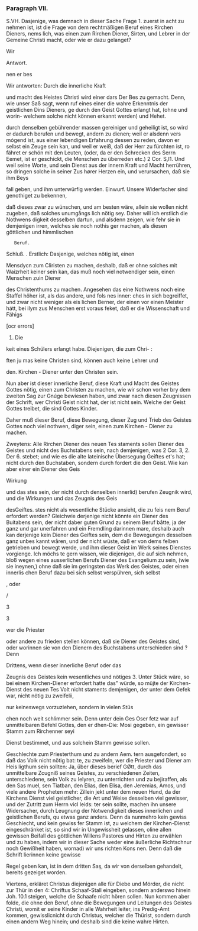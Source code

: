 

<!-- Seite 389 -->

### Paragraph VII. ###

S.VH. Dasjenige, was demnach in dieser Sache Frage 1. zuerst in acht zu nehmen ist, ist die Frage von dem rechtmäßigen Beruf eines Rirchen Dieners, nems lich, was einen zum Rirchen Diener, Sirten, und Lebrer in der Gemeine Christi macht, oder wie er dazu gelanget?

Wir



Antwort.

nen er bes
<!-- Seite 390 -->
Wir antworten: Durch die innerliche Kraft

und macht des Heistes Christi wird einer dars Der Bes zu gemacht. Denn, wie unser Saß sagt, wenn ruf eines einer die wahre Erkenntnis der geistlichen Dins Dieners, ge durch den Geist Gottes erlangt hat, (ohne und worin- welchem solche nicht können erkannt werden) und Hehet.

durch denselben gebührender massen gereiniger und geheiligt ist, so wird er dadurch berufen und bewegt, andern zu dienen; weil er alsdenn vers mógend ist, aus einer lebendigen Erfahrung dessen zu reden, davon er selbst ein Zeuge sein kan, und weil er weiß, daß der Herr zu fürchten ist, ro fähret er schön mit den Leuten, (oder, da er den Schrecken des Serrn Eemet, ist er geschickt, die Menschen zu überreden etc.) 2 Cor. S,I1. Und weil seine Worte, und sein Dienst aus der innern Kraft und Macht herrühren, so dringen solche in seiner Zus hører Herzen ein, und verursachen, daß sie ihm Beys

fall geben, und ihm unterwürfig werden. Einwurf. Unsere Widerfacher sind genothiget zu bekennen,

daß dieses zwar zu wünschen, und am besten wäre, 
allein sie wollen nicht zugeben, daß solches unumgångs 
 lich nötig sey. Daher will ich erstlich die Nothwens 
digkeit desselben dartun, und alsdenn zeigen, wie 
fehr sie in demjenigen irren, welches sie noch nothis 
ger machen, als diesen göttlichen und himmlischen 

       Beruf. 
Schluß. . Erstlich: Dasjenige, welches nötig ist, einen 

Mensdycn zum Cliristen zu machen, deshalb, daß er ohne 
solches mit Waizrheit keiner sein kan, das muß noch 
viel notwendiger sein, einen Menschen zuin Diener 

des Christenthums zu machen. Angesehen das eine Nothwens noch eine Staffel höher ist, als das andere, und fols nes inner: ches in sich begreiffet, und zwar nicht weniger als eis lichen Berner, der einen vor einen Meister hátt, bei ilym zus Menschen erst voraus feket, daß er die Wissenschaft und Fähigs

[ocr errors]
1. Die
<!-- Seite 391 -->
keit eines Schülers erlangt habe. Diejenigen, die zum Chri- :

ften ju mas keine Christen sind, können auch keine Lehrer und

den. Kirchen - Diener unter den Christen sein.

Nun aber ist dieser innerliche Beruf, diese Kraft und Macht des Geistes Gottes nötig, einen zum Christen zu machen, wie wir schon vorher bry dem zweiten Sag zur Gnúge bewiesen haben, und zwar nach diesen Zeugnissen der Schrift, wer Christi Geist nicht hat, der ist nicht sein. Welche der Geist Gottes treibet, die sind Gottes Kinder.

Daher muß dieser Beruf, diese Bewegung, dieser Zug und Trieb des Geistes Gottes noch viel nothwen, diger sein, einen zum Kirchen - Diener zu machen.

Zweytens: Alle Rirchen Diener des neuen Tes staments sollen Diener des Geistes und nicht des Buchstabens sein, nach demjenigen, was 2 Cor. 3, 2. Der 6. stebet; und wie es die alte lateinische Übersegung Geiftes et's hat; nicht durch den Buchstaben, sondern durch fordert die den Geist. Wie kan aber einer ein Diener des Geis

Wirkung

und das stes sein, der nicht durch denselben innerlid) berufen Zeugnik wird, und die Wirkungen und das Zeugnis des Geis

desGeiftes. stes nicht als wesentliche Stücke ansieht, die zu feis nem Beruf erfordert werden? Gleichwie derjenige nicht könnte ein Diener des Buitabens sein, der nicht daber guten Grund zu seinem Beruf båtte, ja der ganz und gar unerfahren und ein Fremdling darinnen mare, deshalb auch kan derjenige kein Diener des Geiftes sein, dem die Bewegungen desselben ganz unbes kannt wåren, und der nicht wüste, daß er von dems felben getrieben und bewegt werde, und ihm dieser Geist im Werk seines Dienstes vorgienge. Ich möchs te gern wissen, wie diejenigen, die auf sich nehmen, bloß wegen eines ausserlichen Berufs Diener des Evangelium zu sein, (wie sie ineynen,) ohne daß sie im geringsten das Werk des Geistes, oder einen innerlis chen Beruf dazu bei sich selbst verspühren, sich selbst

, oder

/

3

3



wer die Priester
<!-- Seite 392 -->
oder andere zu frieden stellen können, daß sie Diener des Geistes sind, oder worinnen sie von den Dienern des Buchstabens unterschieden sind ? Denn

Drittens, wenn dieser innerliche Beruf oder das

Zeugnis des Geistes kein wesentliches und nötiges 3. Unter Stück wäre, so bei einem Kirchen-Diener erfordert hatte das" würde, so müjte der Kirchen-Dienst des neuen Tes Volt nicht staments demjenigen, der unter dem Gefek war, nicht nötig zu zweifelii,

nur keineswegs vorzuziehen, sondern in vielen Stüs

chen noch weit schlimmer sein. Denn unter dein Ges Oser fetz war auf unmittelbaren Befehl Gottes, den er dhen-Die: Mosi gegeben, ein gewisser Stamm zum Rirchenner seyi

Dienst bestimmet, und aus solchein Stamm gewisse sollen.

Geschlechte zum Priesterthum und zu andern Aem. tern ausgefondert, so daß das Volk nicht nötig bat: te, zu zweifeln, wer die Priester und Diener am Heis ligthum sein sollten: Ja, über dieses berief GØtt, durch das unmittelbare Zcugniß seines Geistes, zu verschiedenen Zeiten, unterschiedene, sein Volk zu lelyren, zu unterrichten und zu bejiraffen, als den Sas muel, sen Tiatban, den Elias, den Elisa, den Jeremias, Amos, und viele andere Propheten mehr: Zillein jekt unter dem neuen Hund, da der Kirchens Dienst viel geistlicher, die Art und Weise desselben viel gewisser, und der Zutritt zum Herrn vicl leids: ter sein sollte, machen ihn unsere Widersacher, durch Leugnung der Notwendigkeit dieses innerlichen und geistlichen Berufs, qu etwas ganz anders. Denn da nunmehro kein gewiss Geschiecht, und kein gewiss fer Stamm ist, zu welchem der Kirchen-Dienst eingeschránket ist, so sind wir in Ungewissheit gelassen, oline allen gewissen Beifall des göttlichen Willens Pastores und Hirten zu erwählen und zu haben, indem wir in dieser Sache weder eine äußerliche Richtschnur noch Gewißheit haben, wornad) wir uns richten Kons nen. Denn daß die Schrift lierinnen keine gewisse

<!-- Seite 393 -->

Regel geben kan, ist in dem dritten Saş, da wir von derselben gehandelt, bereits gezeiget worden.

Viertens, erkläret Christus diejenigen alle für Diebe und Mörder, die nicht zur Thür in den 4: Chriftus Schaaf-Stall eingeben, sondern anderswo hinein Joh. 10.1 steigen, welche die Schaafe nicht hören sollen. Nun kommen aber folde, die ohne den Beruf, ohne die Bewegungen und Leitungen des Geistes Christi, womit er seine Kinder in alle Wahrheit leiter, ins Predig-Amt kommen, gewisslicnicht durch Christus, welcher die Thürist, sondern durch einen andern Weg hinein; und deshalb
 sind die keine wahre Hirten.
 
 